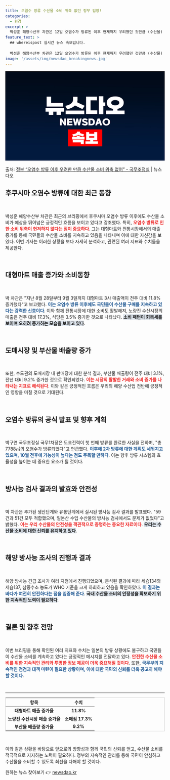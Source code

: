 ```yaml
---
title: 오염수 방류 수산물 소비 위축 없던 정부 입장!
categories:
  - 환경
excerpt: >
  박성훈 해양수산부 차관은 12일 오염수가 방류된 이후 현재까지 우려했던 것만큼 (수산물) 소비가 위축되고 있…
feature_text: >
  ## whereispost 실시간 뉴스 속보입니다.

  박성훈 해양수산부 차관은 12일 오염수가 방류된 이후 현재까지 우려했던 것만큼 (수산물) 소비가 위축되고 있…
image: '/assets/img/newsdao_breakingnews.jpg'
---
```


![뉴스다오 속보](/assets/img/newsdao_breakingnews.jpg)

<p>출처: <a href="https://newsdao.kr/1912" rel="dofollow">정부 “오염수 방류 이후 우려한 만큼 수산물 소비 위축 없어”  - 국무조정실</a> | 뉴스다오</p>

<h2 data-ke-size="size26">후쿠시마 오염수 방류에 대한 최근 동향</h2>

<p data-ke-size="size16">&nbsp;</p>

박성훈 해양수산부 차관은 최근의 브리핑에서 후쿠시마 오염수 방류 이후에도 수산물 소비가 예상을 뛰어넘은 긍정적인 흐름을 보이고 있다고 강조했다. 특히, <b><span style="color: #ee2323;">오염수 방류로 인한 소비 위축이 현저하지 않다는 점이 중요하다</span></b>. 그는 대형마트와 전통시장에서의 매출 증가를 통해 국민들의 수산물 소비를 지속하고 있음을 나타내며 이에 대한 자신감을 보였다. 이번 기사는 이러한 상황을 보다 자세히 분석하고, 관련된 여러 지표와 수치들을 제공한다.

<p data-ke-size="size16">&nbsp;</p>

<h2 data-ke-size="size26">대형마트 매출 증가와 소비동향</h2>

<p data-ke-size="size16">&nbsp;</p>

박 차관은 "지난 8월 28일부터 9월 3일까지 대형마트 3사 매출액이 전주 대비 11.8% 증가했다"고 보고했다. <b><span style="color: #1a5490;">이는 오염수 방류 이후에도 국민들이 수산물 구매를 지속하고 있다는 강력한 신호이다</span></b>. 이와 함께 전통시장에 대한 소비도 활발해져, 노량진 수산시장의 매출은 전주 대비 17.3%, 식당은 3.5% 증가한 것으로 나타났다. <b><span style="background-color: #21538527;">소비 패턴이 회복세를 보이며 오히려 증가하는 모습을 보이고 있다</span></b>.

<p data-ke-size="size16">&nbsp;</p>

<h2 data-ke-size="size26">도매시장 및 부산물 배출량 증가</h2>

<p data-ke-size="size16">&nbsp;</p>

또한, 수도권의 도매시장 내 판매장에 대한 분석 결과, 부산물 배출량이 전주 대비 3.1%, 전년 대비 9.2% 증가한 것으로 확인되었다. <b><span style="color: #ee2323;">이는 시장의 활발한 거래와 소비 증가를 나타내는 지표로 해석된다</span></b>. 이와 같은 긍정적인 흐름은 우리의 해양 수산업 전반에 긍정적인 영향을 미칠 것으로 기대된다.

<p data-ke-size="size16">&nbsp;</p>

<h2 data-ke-size="size26">오염수 방류의 공식 발표 및 향후 계획</h2>

<p data-ke-size="size16">&nbsp;</p>

박구연 국무조정실 국무1차장은 도쿄전력이 첫 번째 방류를 완료한 사실을 전하며, "총 7788㎥의 오염수가 방류되었다"고 언급했다. <b><span style="color: #1a5490;">이후에 2차 방류에 대한 계획도 세워지고 있으며, 10월 전후에 가능성이 높다는 점도 주목할 만하다</span></b>. 이는 향후 방류 시스템의 효율성을 높이는 데 중요한 요소가 될 것이다.

<p data-ke-size="size16">&nbsp;</p>

<h2 data-ke-size="size26">방사능 검사 결과의 발효와 안전성</h2>

<p data-ke-size="size16">&nbsp;</p>

박 차관은 추가된 생산단계와 유통단계에서 실시된 방사능 검사 결과를 발표했다. "59건과 51건 모두 적합했으며, 일본산 수입 수산물의 방사능 검사에서도 문제가 없었다"고 밝혔다. <b><span style="color: #ee2323;">이는 우리 수산물의 안전성을 객관적으로 증명하는 중요한 자료이다</span></b>. <b><span style="background-color: #21538527;">우리는 수산물 소비에 대한 신뢰를 유지하고 있다</span></b>.

<p data-ke-size="size16">&nbsp;</p>

<h2 data-ke-size="size26">해양 방사능 조사의 진행과 결과</h2>

<p data-ke-size="size16">&nbsp;</p>

해양 방사능 긴급 조사가 여러 지점에서 진행되었으며, 분석된 결과에 따라 세슘134와 세슘137, 삼중수소 농도가 WHO 기준을 크게 하회하고 있음을 확인하였다. <b><span style="color: #1a5490;">이 결과는 바다가 여전히 안전하다는 점을 입증해 준다</span></b>. <b><span style="background-color: #21538527;">국내 수산물 소비의 안정성을 확보하기 위한 지속적인 노력이 필요하다</span></b>.

<p data-ke-size="size16">&nbsp;</p>

<h2 data-ke-size="size26">결론 및 향후 전망</h2>

<p data-ke-size="size16">&nbsp;</p>

이번 브리핑을 통해 확인된 여러 지표와 수치는 일본의 방류 상황에도 불구하고 국민들이 수산물 소비를 계속하고 있다는 긍정적인 메시지를 전달하고 있다. <b><span style="color: #ee2323;">안전한 수산물 소비를 위한 지속적인 관리와 투명한 정보 제공이 더욱 중요해질 것이다</span></b>. 또한, <b><span style="color: #1a5490;">국무부의 지속적인 점검과 대책 마련이 필요한 상황이며, 이에 대한 국민의 신뢰를 더욱 공고히 해야 할 것이다</span></b>.

<p data-ke-size="size16">&nbsp;</p>

<hr>

<table style="width: 100%; border: 1px solid #ccc;">
    <thead>
        <tr>
            <th style="text-align: center;"><b>항목</b></th>
            <th style="text-align: center;"><b>수치</b></th>
        </tr>
    </thead>
    <tbody>
        <tr>
            <td style="text-align: center; height: 17px;"><b>대형마트 매출 증가율</b></td>
            <td style="text-align: center; height: 17px;"><b>11.8%</b></td>
        </tr>
        <tr>
            <td style="text-align: center; height: 17px;"><b>노량진 수산시장 매출 증가율</b></td>
            <td style="text-align: center; height: 17px;"><b>소매점 17.3%</b></td>
        </tr>
        <tr>
            <td style="text-align: center; height: 17px;"><b>부산물 배출량 증가율</b></td>
            <td style="text-align: center; height: 17px;"><b>9.2%</b></td>
        </tr>
    </tbody>
</table>

<p data-ke-size="size16">&nbsp;</p>

이와 같은 상황을 바탕으로 앞으로의 방향성과 함께 국민의 신뢰를 얻고, 수산물 소비를 적극적으로 지지하는 노력이 필요하다. 정부의 지속적인 관리를 통해 국민이 안심하고 수산물을 소비할 수 있도록 최선을 다해야 할 것이다. 

원하는 뉴스 찾아보기 👉 <a href="https://newsdao.kr" rel="dofollow">newsdao.kr</a>


